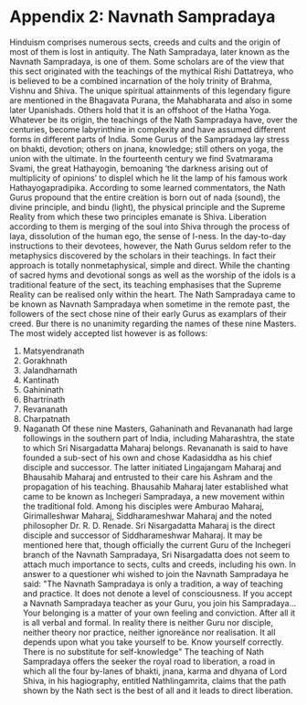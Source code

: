 # Appendix 2: Navnath Sampradaya

Hinduism comprises numerous sects, creeds and cults and the origin of most of them is lost in
antiquity. The Nath Sampradaya, later known as the Navnath Sampradaya, is one of them. Some
scholars are of the view that this sect originated with the teachings of the mythical Rishi Dattatreya,
who is believed to be a combined incarnation of the holy trinity of Brahma, Vishnu and Shiva. The
unique spiritual attainments of this legendary figure are mentioned in the Bhagavata Purana, the
Mahabharata and also in some later Upanishads. Others hold that it is an offshoot of the Hatha
Yoga.
Whatever be its origin, the teachings of the Nath Sampradaya have, over the centuries, become
labyrinthine in complexity and have assumed different forms in different parts of India. Some Gurus
of the Sampradaya lay stress on bhakti, devotion; others on jnana, knowledge; still others on yoga,
the union with the ultimate. In the fourteenth century we find Svatmarama Svami, the great
Hathayogin, bemoaning ‘the darkness arising out of multiplicity of opinions’ to displel which he lit the
lamp of his famous work Hathayogapradipika.
According to some learned commentators, the Nath Gurus propound that the entire creätion is born
out of nada (sound), the divine principle, and bindu (light), the physical principle and the Supreme
Reality from which these two principles emanate is Shiva. Liberation according to them is merging
of the soul into Shiva through the process of laya, dissolution of the human ego, the sense of I-ness.
In the day-to-day instructions to their devotees, however, the Nath Gurus seldom refer to the
metaphysics discovered by the scholars in their teachings. In fact their approach is totally nonmetaphysical,
simple and direct. While the chanting of sacred hyms and devotional songs as well as
the worship of the idols is a traditional feature of the sect, its teaching emphasises that the Supreme
Reality can be realised only within the heart.
The Nath Sampradaya came to be known as Navnath Sampradaya when sometime in the remote
past, the followers of the sect chose nine of their early Gurus as examplars of their creed. Bur there
is no unanimity regarding the names of these nine Masters. The most widely accepted list however
is as follows:
1. Matsyendranath
2. Gorakhnath
3. Jalandharnath
4. Kantinath
5. Gahininath
6. Bhartrinath
7. Revananath
8. Charpatnath
9. Naganath
Of these nine Masters, Gahaninath and Revananath had large followings in the southern part of
India, including Maharashtra, the state to which Sri Nisargadatta Maharaj belongs. Revananath is
said to have founded a sub-sect of his own and chose Kadasiddha as his chief disciple and
successor. The latter initiated Lingajangam Maharaj and Bhausahib Maharaj and entrusted to their
care his Ashram and the propagation of his teaching. Bhausahib Maharaj later established what
came to be known as Inchegeri Sampradaya, a new movement within the traditional fold. Among
his disciples were Amburao Maharaj, Girimalleshwar Maharaj, Siddharameshwar Maharaj and the
noted philosopher Dr. R. D. Renade. Sri Nisargadatta Maharaj is the direct disciple and successor
of Siddharameshwar Maharaj.
It may be mentioned here that, though officially the current Guru of the Inchegeri branch of the
Navnath Sampradaya, Sri Nisargadatta does not seem to attach much importance to sects, cults
and creeds, including his own. In answer to a questioner whi wished to join the Navnath
Sampradaya he said: "The Navnath Sampradaya is only a tradition, a way of teaching and practice.
It does not denote a level of consciousness. If you accept a Navnath Sampradaya teacher as your
Guru, you join his Sampradaya... Your belonging is a matter of your own feeling and conviction.
After all it is all verbal and formal. In reality there is neither Guru nor disciple, neither theory nor
practice, neither ignoreänce nor realisation. It all depends upon what you take yourself to be. Know
yourself correctly. There is no substitute for self-knowledge"
The teaching of Nath Sampradaya offers the seeker the royal road to liberation, a road in which all
the four by-lanes of bhakti, jnana, karma and dhyana of Lord Shiva, in his hagiography, entitled
Nathlingamrita, claims that the path shown by the Nath sect is the best of all and it leads to direct
liberation.